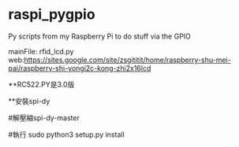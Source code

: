 raspi_pygpio
============

Py scripts from my Raspberry Pi to do stuff via the GPIO

mainFile: rfid_lcd.py
web:https://sites.google.com/site/zsgititit/home/raspberry-shu-mei-pai/raspberry-shi-yongi2c-kong-zhi2x16lcd


  **RC522.PY是3.0版
  
  **安裝spi-dy
  
   #解壓縮spi-dy-master
   
   #執行 sudo python3 setup.py install
